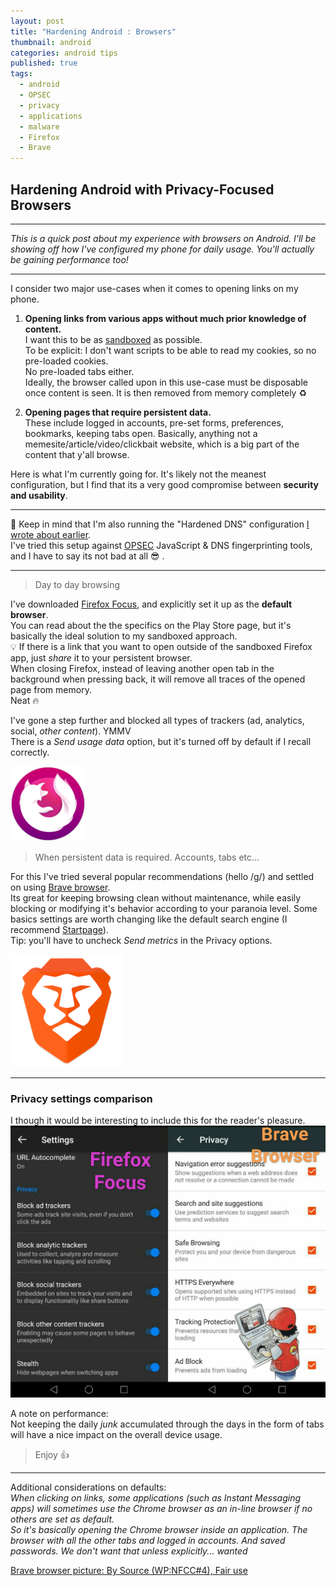 ```yaml
---
layout: post
title: "Hardening Android : Browsers"
thumbnail: android
categories: android tips
published: true
tags:
  - android
  - OPSEC
  - privacy
  - applications
  - malware
  - Firefox
  - Brave
---
```

## Hardening Android with Privacy-Focused Browsers

-----
*This is a quick post about my experience with browsers on Android. I'll be showing off how I've configured my phone for daily usage. You'll actually be gaining performance too!*

-----

I consider two major use-cases when it comes to opening links on my phone.  


1. **Opening links from various apps without much prior knowledge of content.**  
I want this to be as [sandboxed](https://en.wikipedia.org/wiki/Sandbox_(computer_security)) as possible.  
To be explicit: I don't want scripts to be able to read my cookies, so no pre-loaded cookies.  
No pre-loaded tabs either.  
Ideally, the browser called upon in this use-case must be disposable once content is seen. It is then removed from memory completely ♻️  

2. **Opening pages that require persistent data.**  
These include logged in accounts, pre-set forms, preferences, bookmarks, keeping tabs open. Basically, anything not a memesite/article/video/clickbait website, which is a big part of the content that y'all browse.


Here is what I'm currently going for. It's likely not the meanest configuration, but I find that its a very good compromise between **security and usability**.  

-----
🔴  Keep in mind that I'm also running the "Hardened DNS" configuration [I wrote about earlier](https://khast3x.club/android/tips/2018/02/05/Android-Quad9/).  
I've tried this setup against [OPSEC](https://en.wikipedia.org/wiki/Operations_security) JavaScript & DNS  fingerprinting tools, and I have to say its not bad at all 😎 .

-----

> Day to day browsing

I've downloaded [Firefox Focus](https://play.google.com/store/apps/details?id=org.mozilla.focus), and explicitly set it up as the **default browser**.  
You can read about the the specifics on the Play Store page, but it's basically the ideal solution to my sandboxed approach.   
💡  If there is a link that you want to open outside of the sandboxed Firefox app, just _share_ it to your persistent browser.  
When closing Firefox, instead of leaving another open tab in the background when pressing back, it will remove all traces of the opened page from memory.  
Neat 🔥


I've gone a step further and blocked all types of trackers (ad, analytics, social, _other content_). YMMV  
There is a _Send usage data_ option, but it's turned off by default if I recall correctly.  

[![fffocus](https://github.com/khast3x/khast3x.github.io/blob/master/assets/demo/fffocus.png?raw=true)](https://play.google.com/store/apps/details?id=org.mozilla.focus)

> When persistent data is required. Accounts, tabs etc...

For this I've tried several popular recommendations (hello /g/) and settled on using [Brave browser](https://play.google.com/store/apps/details?id=com.brave.browser).  
Its great for keeping browsing clean without maintenance, while easily blocking or modifying it's behavior according to your paranoia level. Some basics settings are worth changing like the default search engine (I recommend [Startpage](https://www.startpage.com/)).  
Tip: you'll have to uncheck _Send metrics_ in the Privacy options.

[![bravebrowser](https://github.com/khast3x/khast3x.github.io/blob/master/assets/demo/brave.png?raw=true)](https://play.google.com/store/apps/details?id=com.brave.browser)

-----

### Privacy settings comparison

I though it would be interesting to include this for the reader's pleasure.
![browsers_privacy_settings](https://github.com/khast3x/khast3x.github.io/blob/master/assets/demo/browsers_privacy_settings.jpg?raw=true)

A note on performance:  
Not keeping the daily *junk* accumulated through the days in the form of tabs will have a nice impact on the overall device usage.  

> Enjoy 👍

-----

Additional considerations on defaults:  
_When clicking on links, some applications (such as Instant Messaging apps) will sometimes use the Chrome browser as an in-line browser if no others are set as  default.  
So it's basically opening the Chrome browser inside an application. The browser with all the other tabs and logged in accounts. And saved passwords. We don't want that unless explicitly... wanted_

[Brave browser picture: By Source (WP:NFCC#4), Fair use](https://en.wikipedia.org/w/index.php?curid=54004571)
